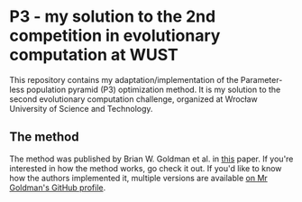 # P3 - my solution to the 2nd competition in evolutionary computation at WUST
This repository contains my adaptation/implementation of the Parameter-less population pyramid (P3) optimization method. It is my solution to the second evolutionary computation challenge, organized at Wrocław University of Science and Technology.

## The method
The method was published by Brian W. Goldman et al. in [this](https://dl.acm.org/doi/10.1145/2576768.2598350) paper. If you're interested in how the method works, go check it out. If you'd like to know how the authors implemented it, multiple versions are available [on Mr Goldman's GitHub profile](https://github.com/brianwgoldman?tab=repositories).
